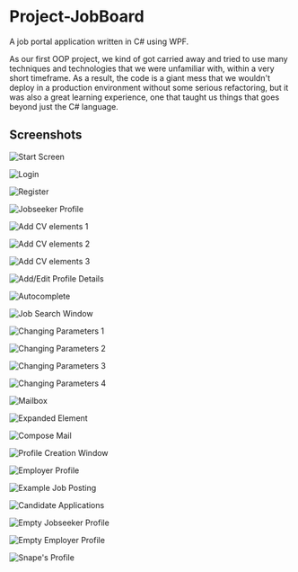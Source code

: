 # Project-JobBoard
A job portal application written in C# using WPF.

As our first OOP project, we kind of got carried away and tried to use many techniques and technologies
that we were unfamiliar with, within a very short timeframe. As a result, the code is a giant mess 
that we wouldn't deploy in a production environment without some serious refactoring, but it was also a 
great learning experience, one that taught us things that goes beyond just the C# language.

## Screenshots

![Start Screen](./screenshots/1.JPG)

![Login](./screenshots/2.JPG)

![Register](./screenshots/3.JPG)

![Jobseeker Profile](./screenshots/4.JPG)

![Add CV elements 1](./screenshots/5.JPG)

![Add CV elements 2](./screenshots/6.JPG)

![Add CV elements 3](./screenshots/7.JPG)

![Add/Edit Profile Details](./screenshots/8.JPG)

![Autocomplete](./screenshots/9.JPG)

![Job Search Window](./screenshots/10.JPG)

![Changing Parameters 1](./screenshots/11.JPG)

![Changing Parameters 2](./screenshots/12.JPG)

![Changing Parameters 3](./screenshots/13.JPG)

![Changing Parameters 4](./screenshots/14.JPG)

![Mailbox](./screenshots/15.JPG)

![Expanded Element](./screenshots/16.JPG)

![Compose Mail](./screenshots/17.JPG)

![Profile Creation Window](./screenshots/18.JPG)

![Employer Profile](./screenshots/19.JPG)

![Example Job Posting](./screenshots/20.JPG)

![Candidate Applications](./screenshots/21.JPG)

![Empty Jobseeker Profile](./screenshots/22.JPG)

![Empty Employer Profile](./screenshots/23.JPG)

![Snape's Profile](./screenshots/24.JPG)
